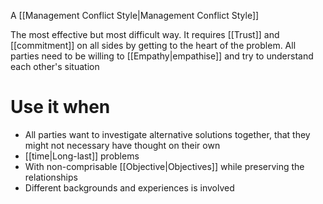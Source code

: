 A [[Management Conflict Style|Management Conflict Style]]

The most effective but most difficult way. It requires [[Trust]] and [[commitment]] on all sides by getting to the heart of the problem. All parties need to be willing to [[Empathy|empathise]] and try to understand each other's situation

# Use it when

- All parties want to investigate alternative solutions together, that they might not necessary have thought on their own
- [[time|Long-last]] problems
- With non-comprisable [[Objective|Objectives]] while preserving the relationships
- Different backgrounds and experiences is involved